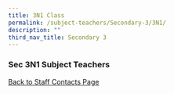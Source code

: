 ```yaml
---
title: 3N1 Class
permalink: /subject-teachers/Secondary-3/3N1/
description: ""
third_nav_title: Secondary 3
---
```

### Sec 3N1 Subject Teachers

 
 
[Back to Staff Contacts Page](https://staging.d1w3gt6qa53vq2.amplifyapp.com/about-us/school-staff-contacts/)